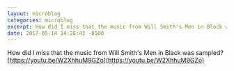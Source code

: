```yaml
---
layout: microblog
categories: microblog
excerpt: How did I miss that the music from Will Smith's Men in Black was sampled? [https://youtu.be/W2XhhuM9GZo](https://youtu.be/W2XhhuM9GZo)
date: 2017-05-14 14:28:43 -0500
---
```


How did I miss that the music from Will Smith's Men in Black was sampled? [https://youtu.be/W2XhhuM9GZo](https://youtu.be/W2XhhuM9GZo)